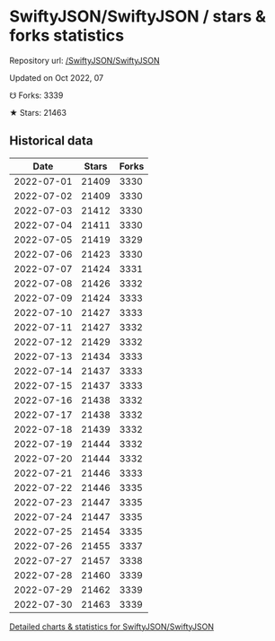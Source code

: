 # SwiftyJSON/SwiftyJSON / stars & forks statistics

Repository url: [/SwiftyJSON/SwiftyJSON](https://github.com/SwiftyJSON/SwiftyJSON)

Updated on Oct 2022, 07

☋ Forks: 3339

★ Stars: 21463

## Historical data
| Date | Stars | Forks |
|------|-------|-------|
| 2022-07-01 | 21409 | 3330 | 
| 2022-07-02 | 21409 | 3330 | 
| 2022-07-03 | 21412 | 3330 | 
| 2022-07-04 | 21411 | 3330 | 
| 2022-07-05 | 21419 | 3329 | 
| 2022-07-06 | 21423 | 3330 | 
| 2022-07-07 | 21424 | 3331 | 
| 2022-07-08 | 21426 | 3332 | 
| 2022-07-09 | 21424 | 3333 | 
| 2022-07-10 | 21427 | 3333 | 
| 2022-07-11 | 21427 | 3332 | 
| 2022-07-12 | 21429 | 3332 | 
| 2022-07-13 | 21434 | 3333 | 
| 2022-07-14 | 21437 | 3333 | 
| 2022-07-15 | 21437 | 3333 | 
| 2022-07-16 | 21438 | 3332 | 
| 2022-07-17 | 21438 | 3332 | 
| 2022-07-18 | 21439 | 3332 | 
| 2022-07-19 | 21444 | 3332 | 
| 2022-07-20 | 21444 | 3332 | 
| 2022-07-21 | 21446 | 3333 | 
| 2022-07-22 | 21446 | 3335 | 
| 2022-07-23 | 21447 | 3335 | 
| 2022-07-24 | 21447 | 3335 | 
| 2022-07-25 | 21454 | 3335 | 
| 2022-07-26 | 21455 | 3337 | 
| 2022-07-27 | 21457 | 3338 | 
| 2022-07-28 | 21460 | 3339 | 
| 2022-07-29 | 21462 | 3339 | 
| 2022-07-30 | 21463 | 3339 | 


[Detailed charts & statistics for SwiftyJSON/SwiftyJSON](https://reviewgithub.com/rep/SwiftyJSON/SwiftyJSON)

